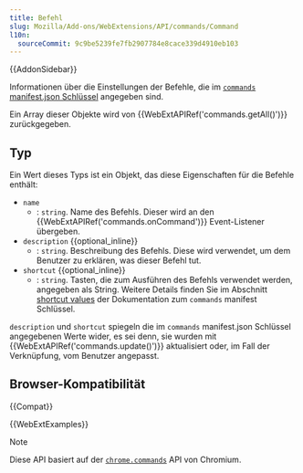 ```yaml
---
title: Befehl
slug: Mozilla/Add-ons/WebExtensions/API/commands/Command
l10n:
  sourceCommit: 9c9be5239fe7fb2907784e8cace339d4910eb103
---
```


{{AddonSidebar}}

Informationen über die Einstellungen der Befehle, die im [`commands` manifest.json Schlüssel](/de/docs/Mozilla/Add-ons/WebExtensions/manifest.json/commands) angegeben sind.

Ein Array dieser Objekte wird von {{WebExtAPIRef('commands.getAll()')}} zurückgegeben.

## Typ

Ein Wert dieses Typs ist ein Objekt, das diese Eigenschaften für die Befehle enthält:

- `name`
  - : `string`. Name des Befehls. Dieser wird an den {{WebExtAPIRef('commands.onCommand')}} Event-Listener übergeben.
- `description` {{optional_inline}}
  - : `string`. Beschreibung des Befehls. Diese wird verwendet, um dem Benutzer zu erklären, was dieser Befehl tut.
- `shortcut` {{optional_inline}}
  - : `string`. Tasten, die zum Ausführen des Befehls verwendet werden, angegeben als String. Weitere Details finden Sie im Abschnitt [shortcut values](/de/docs/Mozilla/Add-ons/WebExtensions/manifest.json/commands#shortcut_values) der Dokumentation zum `commands` manifest Schlüssel.

`description` und `shortcut` spiegeln die im `commands` manifest.json Schlüssel angegebenen Werte wider, es sei denn, sie wurden mit {{WebExtAPIRef('commands.update()')}} aktualisiert oder, im Fall der Verknüpfung, vom Benutzer angepasst.

## Browser-Kompatibilität

{{Compat}}

{{WebExtExamples}}

> [!NOTE]
> Diese API basiert auf der [`chrome.commands`](https://developer.chrome.com/docs/extensions/reference/api/commands) API von Chromium.
